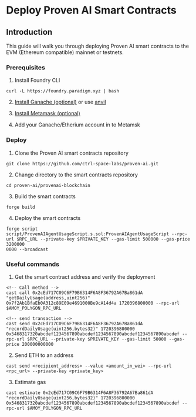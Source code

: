 # Deploy Proven AI Smart Contracts

## Introduction

This guide will walk you through deploying Proven AI smart contracts to the EVM (Ethereum compatible) mainnet or testnets.

### Prerequisites

1. Install Foundry CLI
```
curl -L https://foundry.paradigm.xyz | bash
```

2. [Install Ganache (optional)](https://archive.trufflesuite.com/ganache/) or use [anvil](https://book.getfoundry.sh/anvil/)

3. [Install Metamask (optional)](https://metamask.io/)

4. Add your Ganache/Etherium account in to Metamsk


### Deploy

1. Clone the Proven AI smart contracts repository
```
git clone https://github.com/ctrl-space-labs/proven-ai.git
```

2. Change directory to the smart contracts repository
```
cd proven-ai/provenai-blockchain
```

3. Build the smart contracts
```
forge build
```

4. Deploy the smart contracts
```
forge script script/ProvenAIAgentUsageScript.s.sol:ProvenAIAgentUsageScript --rpc-url $RPC_URL --private-key $PRIVATE_KEY --gas-limit 500000 --gas-price 3200000
0000 --broadcast
```

### Useful commands

1. Get the smart contract address and verify the deployment
```
<!-- Call method -->
cast call 0x2cEd717C09C6F79B6314F6A8F36792A67Ba861dA "getDailyUsage(address,uint256)" 0x7f2Ab1BfaEb0A312c89E09e4691000Be9cA14d4a 1720396800000 --rpc-url $AMOY_POLYGON_RPC_URL

<!-- send transaction -->
cast send 0x2cEd717C09C6F79B6314F6A8F36792A67Ba861dA "recordDailyUsage(uint256,bytes32)" 1720396800000 0x5468317320abcdef1234567890abcdef1234567890abcdef1234567890abcdef --rpc-url $RPC_URL --private-key $PRIVATE_KEY --gas-limit 50000 --gas-price 200000000000
```

2. Send ETH to an address
```
cast send <recipient_address> --value <amount_in_wei> --rpc-url <rpc_url> --private-key <private_key>
```

3. Estimate gas
```
cast estimate 0x2cEd717C09C6F79B6314F6A8F36792A67Ba861dA "recordDailyUsage(uint256,bytes32)" 1720396800000 0x5468317320abcdef1234567890abcdef1234567890abcdef1234567890abcdef --rpc-url $AMOY_POLYGON_RPC_URL
```




